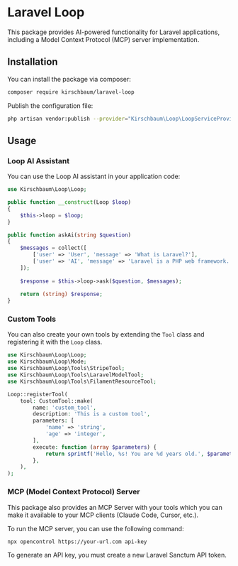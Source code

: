 # Laravel Loop

This package provides AI-powered functionality for Laravel applications, including a Model Context Protocol (MCP) server implementation.

## Installation

You can install the package via composer:

```bash
composer require kirschbaum/laravel-loop
```

Publish the configuration file:

```bash
php artisan vendor:publish --provider="Kirschbaum\Loop\LoopServiceProvider" --tag="config"
```

## Usage

### Loop AI Assistant

You can use the Loop AI assistant in your application code:

```php
use Kirschbaum\Loop\Loop;

public function __construct(Loop $loop)
{
    $this->loop = $loop;
}

public function askAi(string $question)
{
    $messages = collect([
        ['user' => 'User', 'message' => 'What is Laravel?'],
        ['user' => 'AI', 'message' => 'Laravel is a PHP web framework...'],
    ]);
    
    $response = $this->loop->ask($question, $messages);
    
    return (string) $response;
}
```

### Custom Tools

You can also create your own tools by extending the `Tool` class and registering it with the `Loop` class.

```php
use Kirschbaum\Loop\Loop;
use Kirschbaum\Loop\Mode;
use Kirschbaum\Loop\Tools\StripeTool;
use Kirschbaum\Loop\Tools\LaravelModelTool;
use Kirschbaum\Loop\Tools\FilamentResourceTool;

Loop::registerTool(
    tool: CustomTool::make(
        name: 'custom_tool',
        description: 'This is a custom tool',
        parameters: [
            'name' => 'string',
            'age' => 'integer',
        ],
        execute: function (array $parameters) {
            return sprintf('Hello, %s! You are %d years old.', $parameters['name'], $parameters['age']);
        },
    ),
);
```

### MCP (Model Context Protocol) Server

This package also provides an MCP Server with your tools which you can make it available to your MCP clients (Claude Code, Cursor, etc.).

To run the MCP server, you can use the following command:

```bash
npx opencontrol https://your-url.com api-key
```

To generate an API key, you must create a new Laravel Sanctum API token.
